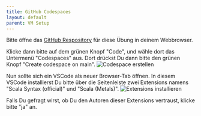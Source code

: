```yaml
---
title: GitHub Codespaces
layout: default
parent: VM Setup
---
```


Bitte öffne das [GitHub Respository](https://github.com/Thecrafterja/scala-training) für diese Übung in deinem Webbrowser.

Klicke dann bitte auf dem grünen Knopf "Code", und wähle dort das Untermenü "Codespaces" aus. Dort drückst Du dann bitte den grünen Knopf "Create codespace on main".
![Codespace erstellen]({{site.baseurl}}/assets/codespace-create.png)

Nun sollte sich ein VSCode als neuer Browser-Tab öffnen. In diesem VSCode installierst Du bitte über die Seitenleiste zwei Extensions namens "Scala Syntax (official)" und "Scala (Metals)".
![Extensions installieren]({{site.baseurl}}/assets/codespace-extensions.ong)

Falls Du gefragt wirst, ob Du den Autoren dieser Extensions vertraust, klicke bitte "ja" an.